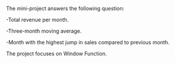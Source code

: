The mini-project answers the following question:


-Total revenue per month.

-Three-month moving average.

-Month with the highest jump in sales compared to previous month.

The project focuses on Window Function.

